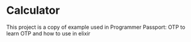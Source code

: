 # Calculator

This project is a copy of example used in Programmer Passport: OTP to learn OTP and how to use in elixir
